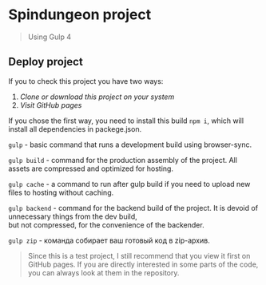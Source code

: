 # Spindungeon project
> Using Gulp 4

## Deploy project
If you to check this project you have two ways:
1.  *Clone or download this project on your system*
2.  *Visit GitHub pages*

If you chose the first way, you need to install this build `npm i`, which will install all dependencies in packege.json. <br>

`gulp` - basic command that runs a development build using browser-sync.

`gulp build` - command for the production assembly of the project. All assets are compressed and optimized for hosting.

`gulp cache` - a command to run after gulp build if you need to upload new files to hosting without caching.

`gulp backend` - command for the backend build of the project. It is devoid of unnecessary things from the dev build, <br>
  but not compressed, for the convenience of the backender.

`gulp zip` - команда собирает ваш готовый код в zip-архив.


> Since this is a test project, I still recommend that you view it first on GitHub pages.
> If you are directly interested in some parts of the code, you can always look at them in the repository.
